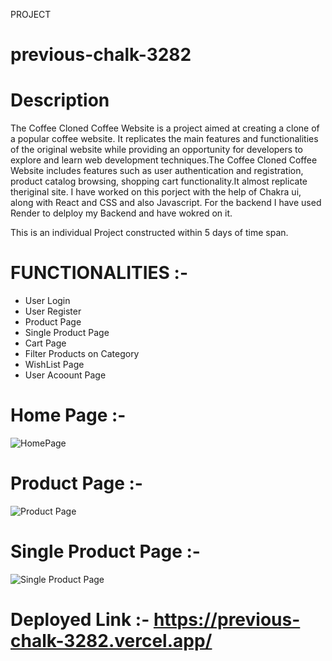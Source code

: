PROJECT 
# previous-chalk-3282


# Description

The Coffee Cloned Coffee Website is a project aimed at creating a clone of a popular coffee website. It replicates the main features and functionalities of the original website while providing an opportunity for developers to explore and learn web development techniques.The Coffee Cloned Coffee Website includes features such as user authentication and registration, product catalog browsing, shopping cart functionality.It almost replicate theriginal site.
I have worked on this porject with the help of Chakra ui, along with React and CSS and also Javascript. For the backend I have used Render to delploy my Backend and have wokred on it. 

This is an individual Project constructed within 5 days of time span.

# FUNCTIONALITIES :- 

* User Login
* User Register
* Product Page
* Single Product Page
* Cart Page
* Filter Products on Category
* WishList Page
* User Acoount Page


# Home Page :- 

![HomePage](https://github.com/Chakresh2001/previous-chalk-3282/assets/120241122/3b299c2c-1eff-4bdd-9a68-bf3ecb0b38c2)

# Product Page :- 
![Product Page](https://github.com/Chakresh2001/previous-chalk-3282/assets/120241122/98240959-4ddb-4dfa-af52-bd30b4d491a3)

# Single Product Page :- 
![Single Product Page](https://github.com/Chakresh2001/previous-chalk-3282/assets/120241122/4dc31ac1-e985-4d6a-8cc8-d1f2eaf5b9a6)

# Deployed Link :- https://previous-chalk-3282.vercel.app/
